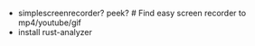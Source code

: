 - simplescreenrecorder? peek?  # Find easy screen recorder to mp4/youtube/gif
- install rust-analyzer
